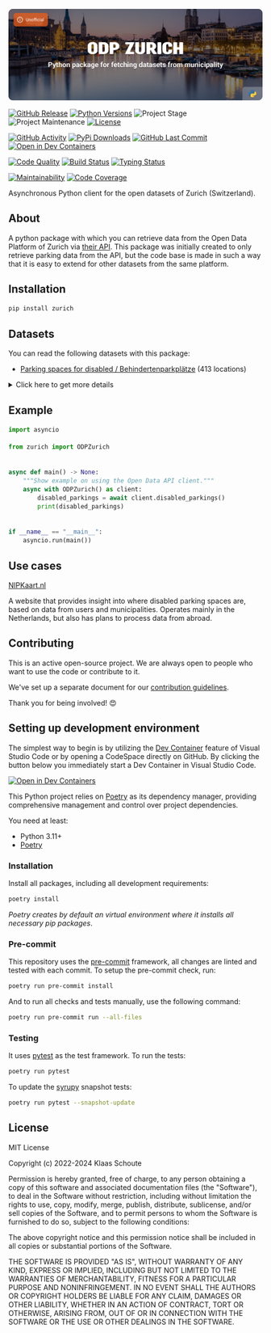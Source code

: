 <!-- Banner -->
![alt Banner of the odp Zurich package](https://raw.githubusercontent.com/klaasnicolaas/python-zurich/main/assets/header_zurich-min.png)

<!-- PROJECT SHIELDS -->
[![GitHub Release][releases-shield]][releases]
[![Python Versions][python-versions-shield]][pypi]
![Project Stage][project-stage-shield]
![Project Maintenance][maintenance-shield]
[![License][license-shield]](LICENSE)

[![GitHub Activity][commits-shield]][commits-url]
[![PyPi Downloads][downloads-shield]][downloads-url]
[![GitHub Last Commit][last-commit-shield]][commits-url]
[![Open in Dev Containers][devcontainer-shield]][devcontainer]

[![Code Quality][code-quality-shield]][code-quality]
[![Build Status][build-shield]][build-url]
[![Typing Status][typing-shield]][typing-url]

[![Maintainability][maintainability-shield]][maintainability-url]
[![Code Coverage][codecov-shield]][codecov-url]

Asynchronous Python client for the open datasets of Zurich (Switzerland).

## About

A python package with which you can retrieve data from the Open Data Platform of Zurich via [their API][api]. This package was initially created to only retrieve parking data from the API, but the code base is made in such a way that it is easy to extend for other datasets from the same platform.

## Installation

```bash
pip install zurich
```

## Datasets

You can read the following datasets with this package:

- [Parking spaces for disabled / Behindertenparkplätze][disabled_parkings] (413 locations)

<details>
    <summary>Click here to get more details</summary>

### Disabled parkings

| Variable | Type | Description |
| :------- | :--- | :---------- |
| `spot_id` | int | The ID of the parking spot |
| `address` | str | The address of the parking spot |
| `longitude` | float | The longitude of the parking spot |
| `latitude` | float | The latitude of the parking spot |
</details>

## Example

```python
import asyncio

from zurich import ODPZurich


async def main() -> None:
    """Show example on using the Open Data API client."""
    async with ODPZurich() as client:
        disabled_parkings = await client.disabled_parkings()
        print(disabled_parkings)


if __name__ == "__main__":
    asyncio.run(main())
```

## Use cases

[NIPKaart.nl][nipkaart]

A website that provides insight into where disabled parking spaces are, based
on data from users and municipalities. Operates mainly in the Netherlands, but
also has plans to process data from abroad.

## Contributing

This is an active open-source project. We are always open to people who want to
use the code or contribute to it.

We've set up a separate document for our
[contribution guidelines](CONTRIBUTING.md).

Thank you for being involved! :heart_eyes:

## Setting up development environment

The simplest way to begin is by utilizing the [Dev Container][devcontainer]
feature of Visual Studio Code or by opening a CodeSpace directly on GitHub.
By clicking the button below you immediately start a Dev Container in Visual Studio Code.

[![Open in Dev Containers][devcontainer-shield]][devcontainer]

This Python project relies on [Poetry][poetry] as its dependency manager,
providing comprehensive management and control over project dependencies.

You need at least:

- Python 3.11+
- [Poetry][poetry-install]

### Installation

Install all packages, including all development requirements:

```bash
poetry install
```

_Poetry creates by default an virtual environment where it installs all
necessary pip packages_.

### Pre-commit

This repository uses the [pre-commit][pre-commit] framework, all changes
are linted and tested with each commit. To setup the pre-commit check, run:

```bash
poetry run pre-commit install
```

And to run all checks and tests manually, use the following command:

```bash
poetry run pre-commit run --all-files
```

### Testing

It uses [pytest](https://docs.pytest.org/en/stable/) as the test framework. To run the tests:

```bash
poetry run pytest
```

To update the [syrupy](https://github.com/tophat/syrupy) snapshot tests:

```bash
poetry run pytest --snapshot-update
```

## License

MIT License

Copyright (c) 2022-2024 Klaas Schoute

Permission is hereby granted, free of charge, to any person obtaining a copy
of this software and associated documentation files (the "Software"), to deal
in the Software without restriction, including without limitation the rights
to use, copy, modify, merge, publish, distribute, sublicense, and/or sell
copies of the Software, and to permit persons to whom the Software is
furnished to do so, subject to the following conditions:

The above copyright notice and this permission notice shall be included in all
copies or substantial portions of the Software.

THE SOFTWARE IS PROVIDED "AS IS", WITHOUT WARRANTY OF ANY KIND, EXPRESS OR
IMPLIED, INCLUDING BUT NOT LIMITED TO THE WARRANTIES OF MERCHANTABILITY,
FITNESS FOR A PARTICULAR PURPOSE AND NONINFRINGEMENT. IN NO EVENT SHALL THE
AUTHORS OR COPYRIGHT HOLDERS BE LIABLE FOR ANY CLAIM, DAMAGES OR OTHER
LIABILITY, WHETHER IN AN ACTION OF CONTRACT, TORT OR OTHERWISE, ARISING FROM,
OUT OF OR IN CONNECTION WITH THE SOFTWARE OR THE USE OR OTHER DEALINGS IN THE
SOFTWARE.

[api]: https://data.stadt-zuerich.ch/
[disabled_parkings]: https://data.stadt-zuerich.ch/dataset/geo_behindertenparkplaetze
[nipkaart]: https://www.nipkaart.nl

<!-- MARKDOWN LINKS & IMAGES -->
[build-shield]: https://github.com/klaasnicolaas/python-zurich/actions/workflows/tests.yaml/badge.svg
[build-url]: https://github.com/klaasnicolaas/python-zurich/actions/workflows/tests.yaml
[code-quality-shield]: https://github.com/klaasnicolaas/python-zurich/actions/workflows/codeql.yaml/badge.svg
[code-quality]: https://github.com/klaasnicolaas/python-zurich/actions/workflows/codeql.yaml
[commits-shield]: https://img.shields.io/github/commit-activity/y/klaasnicolaas/python-zurich.svg
[commits-url]: https://github.com/klaasnicolaas/python-zurich/commits/main
[codecov-shield]: https://codecov.io/gh/klaasnicolaas/python-zurich/branch/main/graph/badge.svg?token=CLytQU0E0f
[codecov-url]: https://codecov.io/gh/klaasnicolaas/python-zurich
[devcontainer-shield]: https://img.shields.io/static/v1?label=Dev%20Containers&message=Open&color=blue&logo=visualstudiocode
[devcontainer]: https://vscode.dev/redirect?url=vscode://ms-vscode-remote.remote-containers/cloneInVolume?url=https://github.com/klaasnicolaas/python-zurich
[downloads-shield]: https://img.shields.io/pypi/dm/zurich
[downloads-url]: https://pypistats.org/packages/zurich
[license-shield]: https://img.shields.io/github/license/klaasnicolaas/python-zurich.svg
[last-commit-shield]: https://img.shields.io/github/last-commit/klaasnicolaas/python-zurich.svg
[maintenance-shield]: https://img.shields.io/maintenance/yes/2024.svg
[maintainability-shield]: https://api.codeclimate.com/v1/badges/b4c705c4b91ea931d411/maintainability
[maintainability-url]: https://codeclimate.com/github/klaasnicolaas/python-zurich/maintainability
[project-stage-shield]: https://img.shields.io/badge/project%20stage-production%20ready-brightgreen.svg
[pypi]: https://pypi.org/project/zurich/
[python-versions-shield]: https://img.shields.io/pypi/pyversions/zurich
[typing-shield]: https://github.com/klaasnicolaas/python-zurich/actions/workflows/typing.yaml/badge.svg
[typing-url]: https://github.com/klaasnicolaas/python-zurich/actions/workflows/typing.yaml
[releases-shield]: https://img.shields.io/github/release/klaasnicolaas/python-zurich.svg
[releases]: https://github.com/klaasnicolaas/python-zurich/releases

[poetry-install]: https://python-poetry.org/docs/#installation
[poetry]: https://python-poetry.org
[pre-commit]: https://pre-commit.com

